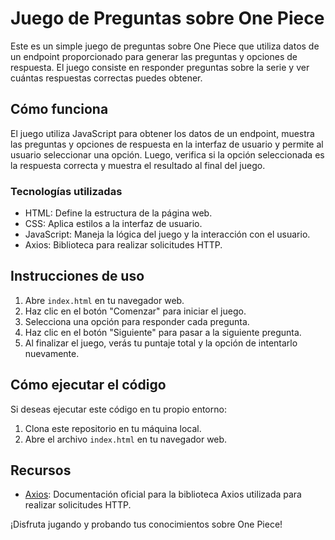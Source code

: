 # Juego de Preguntas sobre One Piece

Este es un simple juego de preguntas sobre One Piece que utiliza datos de un endpoint proporcionado para generar las preguntas y opciones de respuesta. El juego consiste en responder preguntas sobre la serie y ver cuántas respuestas correctas puedes obtener.

## Cómo funciona

El juego utiliza JavaScript para obtener los datos de un endpoint, muestra las preguntas y opciones de respuesta en la interfaz de usuario y permite al usuario seleccionar una opción. Luego, verifica si la opción seleccionada es la respuesta correcta y muestra el resultado al final del juego.

### Tecnologías utilizadas

- HTML: Define la estructura de la página web.
- CSS: Aplica estilos a la interfaz de usuario.
- JavaScript: Maneja la lógica del juego y la interacción con el usuario.
- Axios: Biblioteca para realizar solicitudes HTTP.

## Instrucciones de uso

1. Abre `index.html` en tu navegador web.
2. Haz clic en el botón "Comenzar" para iniciar el juego.
3. Selecciona una opción para responder cada pregunta.
4. Haz clic en el botón "Siguiente" para pasar a la siguiente pregunta.
5. Al finalizar el juego, verás tu puntaje total y la opción de intentarlo nuevamente.

## Cómo ejecutar el código

Si deseas ejecutar este código en tu propio entorno:

1. Clona este repositorio en tu máquina local.
2. Abre el archivo `index.html` en tu navegador web.

## Recursos

- [Axios](https://axios-http.com/): Documentación oficial para la biblioteca Axios utilizada para realizar solicitudes HTTP.

¡Disfruta jugando y probando tus conocimientos sobre One Piece!
